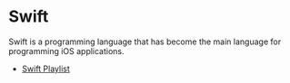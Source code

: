 # Swift

Swift is a programming language that has become the main language for programming iOS applications.

- [Swift Playlist](https://youtube.com/playlist?list=PLY6oTPmKnKbYn60pD3UYfYw7BzxGY2Do0)